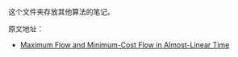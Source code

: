 这个文件夹存放其他算法的笔记。

原文地址：

- [Maximum Flow and Minimum-Cost Flow in Almost-Linear Time](https://arxiv.org/abs/2203.00671)
